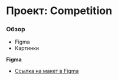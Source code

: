# Проект: Competition

### Обзор

* Figma
* Картинки

**Figma**

* [Ссылка на макет в Figma](hhttps://www.figma.com/file/G3UWFlQmNtNs67751YiDH2/Month-of-Landings_external-link?node-id=0%3A1&t=Ae4k6WGELNkJCJ0A-0)

